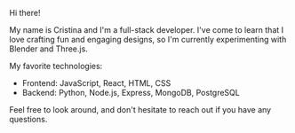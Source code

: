 Hi there!

My name is Cristina and I'm a full-stack developer. I've come to learn that I love crafting fun and engaging designs, so I'm currently experimenting with Blender and Three.js.

My favorite technologies:
- Frontend: JavaScript, React, HTML, CSS
- Backend: Python, Node.js, Express, MongoDB, PostgreSQL

Feel free to look around, and don't hesitate to reach out if you have any questions.
